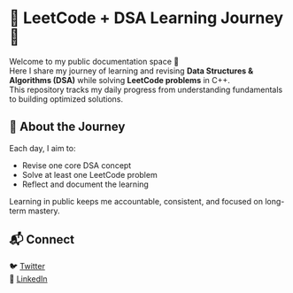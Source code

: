 # 🧠 LeetCode + DSA Learning Journey 🚀  

Welcome to my public documentation space 👋  
Here I share my journey of learning and revising **Data Structures & Algorithms (DSA)** while solving **LeetCode problems** in C++.  
This repository tracks my daily progress from understanding fundamentals to building optimized solutions.  

## 🌱 About the Journey  
Each day, I aim to:  
- Revise one core DSA concept  
- Solve at least one LeetCode problem  
- Reflect and document the learning  

Learning in public keeps me accountable, consistent, and focused on long-term mastery.  


## 📬 Connect  
🐦 [Twitter](https://x.com/SakshamA10)  
💼 [LinkedIn](https://www.linkedin.com/in/saksham-arora10/)
